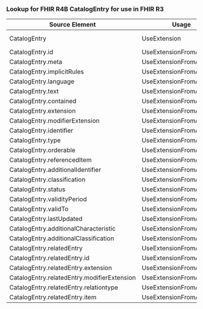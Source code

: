 ### Lookup for FHIR R4B CatalogEntry for use in FHIR R3

| Source Element | Usage | Target |
| -------------- | ----- | ------ |
| CatalogEntry | UseExtension | http://hl7.org/fhir/4.3/StructureDefinition/extension-CatalogEntry |
| CatalogEntry.id | UseExtensionFromAncestor | - |
| CatalogEntry.meta | UseExtensionFromAncestor | - |
| CatalogEntry.implicitRules | UseExtensionFromAncestor | - |
| CatalogEntry.language | UseExtensionFromAncestor | - |
| CatalogEntry.text | UseExtensionFromAncestor | - |
| CatalogEntry.contained | UseExtensionFromAncestor | - |
| CatalogEntry.extension | UseExtensionFromAncestor | - |
| CatalogEntry.modifierExtension | UseExtensionFromAncestor | - |
| CatalogEntry.identifier | UseExtensionFromAncestor | - |
| CatalogEntry.type | UseExtensionFromAncestor | - |
| CatalogEntry.orderable | UseExtensionFromAncestor | - |
| CatalogEntry.referencedItem | UseExtensionFromAncestor | - |
| CatalogEntry.additionalIdentifier | UseExtensionFromAncestor | - |
| CatalogEntry.classification | UseExtensionFromAncestor | - |
| CatalogEntry.status | UseExtensionFromAncestor | - |
| CatalogEntry.validityPeriod | UseExtensionFromAncestor | - |
| CatalogEntry.validTo | UseExtensionFromAncestor | - |
| CatalogEntry.lastUpdated | UseExtensionFromAncestor | - |
| CatalogEntry.additionalCharacteristic | UseExtensionFromAncestor | - |
| CatalogEntry.additionalClassification | UseExtensionFromAncestor | - |
| CatalogEntry.relatedEntry | UseExtensionFromAncestor | - |
| CatalogEntry.relatedEntry.id | UseExtensionFromAncestor | - |
| CatalogEntry.relatedEntry.extension | UseExtensionFromAncestor | - |
| CatalogEntry.relatedEntry.modifierExtension | UseExtensionFromAncestor | - |
| CatalogEntry.relatedEntry.relationtype | UseExtensionFromAncestor | - |
| CatalogEntry.relatedEntry.item | UseExtensionFromAncestor | - |
